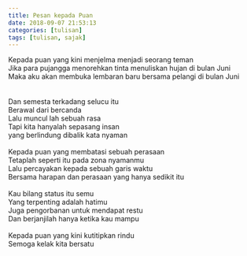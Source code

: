 ```yaml
---
title: Pesan kepada Puan
date: 2018-09-07 21:53:13
categories: [tulisan]
tags: [tulisan, sajak]
---
```


Kepada puan yang kini menjelma menjadi seorang teman<br>
Jika para pujangga menorehkan tinta menuliskan hujan di bulan Juni <br>
Maka aku akan membuka lembaran baru bersama pelangi di bulan Juni <br>
<br>
<br>
Dan semesta terkadang selucu itu <br>
Berawal dari bercanda <br>
Lalu muncul lah sebuah rasa <br>
Tapi kita hanyalah sepasang insan <br>
yang berlindung dibalik kata nyaman <br>
<br>
Kepada puan yang membatasi sebuah perasaan <br>
Tetaplah seperti itu pada zona nyamanmu <br>
Lalu percayakan kepada sebuah garis waktu <br>
Bersama harapan dan perasaan yang hanya sedikit itu <br>
<br>
Kau bilang status itu semu <br>
Yang terpenting adalah hatimu <br>
Juga pengorbanan untuk mendapat restu <br>
Dan berjanjilah hanya ketika kau mampu <br>
<br>
Kepada puan yang kini kutitipkan rindu <br>
Semoga kelak kita bersatu
